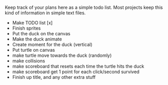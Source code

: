 Keep track of your plans here as a simple todo list. Most projects keep this kind of information in simple text files.

- Make TODO list [x]
- Finish sprites
- Put the duck on the canvas
- Make the duck animate
- Create moment for the duck (vertical)
- Put turtle on canvas
- make turtle move towards the duck (randomly)
-  make collisions
-  make scoreboard that resets each time the turtle hits the duck
-  make scoreboard get 1 point for each click/second survived
-  Finish up title, and any other extra stuff